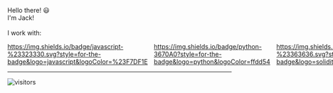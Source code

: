 Hello there! :smiley:
<br>
I'm Jack!
<br><br>
I work with: <br>

<div align='left' style="display: flex">
  <a href="https://reactjs.org/">
  https://img.shields.io/badge/javascript-%23323330.svg?style=for-the-badge&logo=javascript&logoColor=%23F7DF1E
  </a>
  &emsp;
  <a href="https://python.org">
  https://img.shields.io/badge/python-3670A0?style=for-the-badge&logo=python&logoColor=ffdd54
  </a>
  &emsp;
  <a href="https://docs.soliditylang.org/">
  https://img.shields.io/badge/Solidity-%23363636.svg?style=for-the-badge&logo=solidity&logoColor=white</a>
  &emsp;
  <a href="https://golang.org">
  https://img.shields.io/badge/go-%2300ADD8.svg?style=for-the-badge&logo=go&logoColor=white
  <a/>
</div>
<hr>

![visitors](https://visitor-badge.glitch.me/badge?page_id=rottaj)
